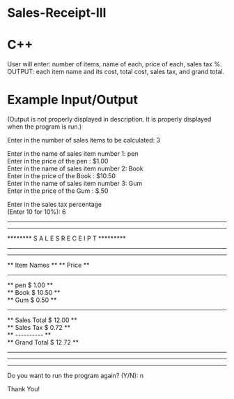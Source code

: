 # Sales-Receipt-III
# C++
User will enter: number of items, name of each, price of each, sales tax %. OUTPUT: each item name and its cost, total cost, sales tax, and grand total.
# Example Input/Output
(Output is not properly displayed in description. It is properly displayed when the program is run.)

Enter in the number of sales items to be calculated: 3                                                   
                                                                                                         
Enter in the name of sales item number 1: pen                                                            
Enter in the price of the pen : $1.00                                                                    
Enter in the name of sales item number 2: Book                                                           
Enter in the price of the Book : $10.50                                                                  
Enter in the name of sales item number 3: Gum                                                            
Enter in the price of the Gum : $.50                                                                     
                                                                                                         
Enter in the sales tax percentage                                                                        
(Enter 10 for 10%): 6                                                                                    
                                                                                                         
*********************************************                                                            
*********************************************                                                            
********  S A L E S  R E C E I P T  *********                                                            
*********************************************                                                            
**              **        **               **                                                            
**  Item Names  **        **   Price       **                                                            
*********************************************                                                            
**  pen                   $    1.00        **                                                             
**  Book                  $    10.50       **                                                           
**  Gum                   $    0.50        **                                                             
*********************************************                                                            
**  Sales Total          $   12.00         **                                                              
**  Sales Tax            $    0.72         **                                                              
**                        ----------       **                                                            
**  Grand Total          $   12.72         **                                                              
**                                         **                                                            
*********************************************                                                            
*********************************************                                                            
                                                                                                         
Do you want to run the program again? (Y/N): n                                                           
                                                                                                         
Thank You!                                                                                                          
                         

